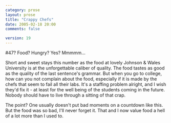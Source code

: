 ```yaml
---
category: prose
layout: prose
title: "Crappy Chefs"
date: 2005-02-18 20:00
comments: false

version: 19
---
```


\#47? Food? Hungry? Yes? Mmmmm...

Short and sweet stays this number as the food at lovely Johnson & Wales University is at the unforgettable caliber of quality. The food tastes as good as the quality of the last sentence's grammar. But when you go to college, how can you not complain about the food, especially if it is made by the chefs that seem to fail all their labs. It's a staffing problem alright, and I wish they'd fix it - at least for the well being of the students coming in the future. Nobody should have to live through a sitting of that crap.

The point? One usually doesn't put bad moments on a countdown like this. But the food was so bad, I'll never forget it. That and I now value food a hell of a lot more than I used to.
